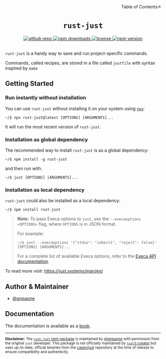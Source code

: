 <div align=right>Table of Contents↗️</div>

<h1 align=center><code>rust-just</code></h1>

<div align=center>
  <a href=https://github.com/gnpaone/rust-just>
    <img src=https://img.shields.io/badge/github-rust--just-silver?style=for-the-badge&logo=github&labelColor=black
 alt="github repo">
  </a>
  <a href=https://www.npmjs.com/package/rust-just>
    <img src=https://img.shields.io/npm/dm/rust-just?style=for-the-badge&color=orchid alt="npm downloads">
  </a>
  <a href=https://github.com/gnpaone/rust-just/blob/master/LICENSE>
    <img src=https://img.shields.io/npm/l/rust-just?style=for-the-badge alt="license">
  </a>
  <a href=https://www.npmjs.com/package/rust-just>
    <img src=https://img.shields.io/npm/v/rust-just?style=for-the-badge&labelColor=firebrick&color=tan&logo=npm
 alt="npm version">
  </a>
</div>
<br>

`rust-just` is a handy way to save and run project-specific commands.

Commands, called recipes, are stored in a file called `justfile` with syntax
inspired by `make`

## Getting Started

### Run instantly without installation

You can use `rust-just` without installing it on your system using <a href="https://www.npmjs.com/package/npx">`npx`</a>:

```
~/$ npx rust-just@latest [OPTIONS] [ARGUMENTS]...
```

It will run the most recent version of `rust-just`.

### Installation as global dependency

The recommended way to install `rust-just` is as a global dependency:

```
~/$ npm install -g rust-just
```

and then run with:

```
~/$ just [OPTIONS] [ARGUMENTS]...
```

### Installation as local dependency

`rust-just` could also be installed as a local dependency:

```
~/$ npm install rust-just
```

> **Note:** To pass Execa options to `just`, use the `--execaoptions <OPTIONS>` flag, where `OPTIONS` is in JSON format.
>
> For example:
> 
> ```
> ~/$ just --execaoptions '{"stdio": "inherit", "reject": false}' [OPTIONS] [ARGUMENTS]...
> ```
> 
> For a complete list of available Execa options, refer to the [Execa API documentation](https://github.com/sindresorhus/execa/blob/main/docs/api.md#options-1).

To read more visit: https://just.systems/man/en/

## Author & Maintainer

- [@gnpaone](https://www.github.com/gnpaone)

## Documentation

The documentation is available as a [book](https://just.systems/man/en/).

<sub>
  <hr>
  <strong>Disclaimer:</strong>
  The <a href="https://www.npmjs.com/package/rust-just"><code>rust-just</code> npm package</a> is maintained by <a href="https://www.github.com/gnpaone">@gnpaone</a> with permission from the original <code>just</code> developer. This package is not officially maintained by <a href="https://github.com/casey"><code>just</code>’s creator</a> but uses up-to-date, official binaries from the <a href="https://github.com/casey/just">casey/just</a> repository at the time of release to ensure compatibility and authenticity.
</sub>
